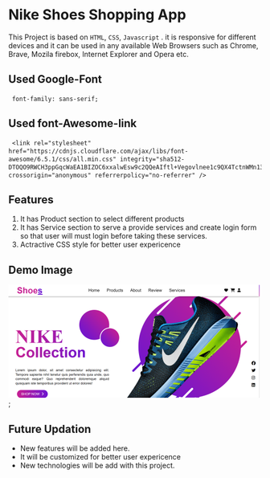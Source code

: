 # Nike Shoes Shopping App
This Project is based on `HTML`, `CSS`, `Javascript` . it is responsive for different devices and it can be used in any available Web Browsers such as Chrome, Brave, Mozila firebox, Internet Explorer and Opera etc.

## Used Google-Font
```
 font-family: sans-serif;
```
## Used font-Awesome-link
```
 <link rel="stylesheet" href="https://cdnjs.cloudflare.com/ajax/libs/font-awesome/6.5.1/css/all.min.css" integrity="sha512-DTOQO9RWCH3ppGqcWaEA1BIZOC6xxalwEsw9c2QQeAIftl+Vegovlnee1c9QX4TctnWMn13TZye+giMm8e2LwA==" crossorigin="anonymous" referrerpolicy="no-referrer" />
```
## Features
1) It has  Product section to select different products
2) It has Service section to serve a provide services and create login form so that user will must login before taking these services.
3) Actractive CSS style for better user expericence

## Demo Image
![Demo Image](https://github.com/sanjaraiy/Shopping_App/blob/main/assets/demopic.png);

## Future Updation
- New features will be added here.
- It will be customized for better user expericence
- New technologies will be add with this project.




